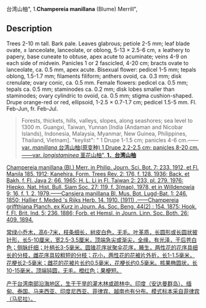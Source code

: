 台湾山柚",
1.**Champereia manillana** (Blume) Merrill",

## Description
Trees 2-10 m tall. Bark pale. Leaves glabrous; petiole 2-5 mm; leaf blade ovate, ± lanceolate, lanceolate, or oblong, 5-13 × 2.5-6 cm, ± leathery to papery, base cuneate to obtuse, apex acute to acuminate; veins 4-9 on each side of midvein. Panicles 1 or 2 fascicled, 4-20 cm; bracts ovate to lanceolate, ca. 0.5 mm, apex acute. Bisexual flower: pedicel 1-5 mm; tepals oblong, 1.5-1.7 mm; filaments filiform; anthers ovoid, ca. 0.3 mm; disk crenulate; ovary conic, ca. 0.5 mm. Female flowers: pedicel ca. 0.5 mm; tepals ca. 0.5 mm; staminodes ca. 0.2 mm; disk lobes smaller than staminodes; ovary cylindric to ovoid, ca. 0.5 mm; stigma cushion-shaped. Drupe orange-red or red, ellipsoid, 1-2.5 × 0.7-1.7 cm; pedicel 1.5-5 mm. Fl. Feb-Jun, fr. Feb-Jul.

> Forests, thickets, hills, valleys, slopes, along seashores; sea level to 1300 m. Guangxi, Taiwan, Yunnan [India (Andaman and Nicobar Islands), Indonesia, Malaysia, Myanmar, New Guinea, Philippines, Thailand, Vietnam].
  "keylist": "
1 Drupe 1-1.5 cm; panicles 4-6 cm.——<a href='/info/Champereia manillana var. manillana?t=foc'>var. *manillana* 台湾山柚(原变种)
1 Drupe 2.2-2.5 cm; panicles 8-20 cm.——<a href='/info/Champereia manillana var. longistaminea?t=foc'>var. *longistaminea* 茎花山柚",
**1．台湾山柚**

Champereia manillana (Bl.) Merr. in Philip. Journ. Sci. Bot. 7: 233. 1912, et Fl. Manila 185. 1912; Kanehira. Form. Trees Rev. 2: 176, f. 128. 1936; Back. et Bakh. f. Fl. Java 2: 66. 1965: H. L. Li in Fl. Taiwan 2: 233, pl. 279. 1976: Hiepko, Nat. Hist. Bull. Siam Soc. 27: 119, f. 3(map). 1978, et in Willdenowia 9: 16, f. 1, 2. 1979.——Cansjera manillana Bl. Mus. Bot. Lugd-Bat. 1: 246. 1850; Hallier f. Meded 's Rijks Herb. 14. 1910. (1911) .——Champereia griffthiana Planch. ex Kurz in Journ. As. Soc. Beng. 44(2) : 154. 1875: Hook. f. Fl. Brit. Ind. 5: 236. 1886; Forb. et Hemsl. in Journ. Linn. Soc. Both. 26: 409. 1894.

常绿小乔木，高6-7米，枝条细长，树皮白色，无毛。叶革质，长圆形或长圆状披针形，长5-10厘米，宽2.5-3.5厘米，顶端急尖或渐尖，全缘，有光泽，干后苍白色；侧脉纤细；叶柄长3-5毫米。圆锥花序状聚伞花序，腋生，两性花的花序具细长的分枝，雌花序具较粗短的分枝；花小，两性花的花被片外折，长1-1.5毫米，花梗长2-5毫米；雌花的花被片长约0.5毫米，花梗长约0.5毫米。核果椭圆状，长10-15毫米，顶端钝圆，无毛，橙红色；果梗短。

产于台湾南部沿海地区，生于干旱的灌木林或疏林中。印度（安达曼群岛）、缅甸、泰国、马来西亚、印度尼西亚、菲律宾、越南也有分布。模式标本采自菲律宾（马尼拉）。

